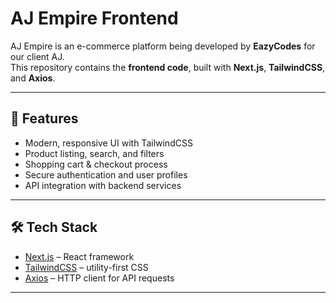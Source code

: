 # AJ Empire Frontend

AJ Empire is an e-commerce platform being developed by **EazyCodes** for our client AJ.  
This repository contains the **frontend code**, built with **Next.js**, **TailwindCSS**, and **Axios**.

---

## 🚀 Features
- Modern, responsive UI with TailwindCSS
- Product listing, search, and filters
- Shopping cart & checkout process
- Secure authentication and user profiles
- API integration with backend services

---

## 🛠️ Tech Stack
- [Next.js](https://nextjs.org/) – React framework
- [TailwindCSS](https://tailwindcss.com/) – utility-first CSS
- [Axios](https://axios-http.com/) – HTTP client for API requests

---
